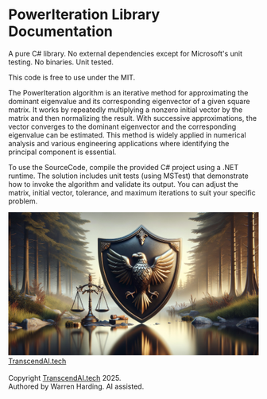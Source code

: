 # PowerIteration Library Documentation

A pure C# library. No external dependencies except for Microsoft's unit testing. No binaries. Unit tested.

This code is free to use under the MIT.

The PowerIteration algorithm is an iterative method for approximating the dominant eigenvalue and its corresponding eigenvector of a given square matrix. It works by repeatedly multiplying a nonzero initial vector by the matrix and then normalizing the result. With successive approximations, the vector converges to the dominant eigenvector and the corresponding eigenvalue can be estimated. This method is widely applied in numerical analysis and various engineering applications where identifying the principal component is essential.

To use the SourceCode, compile the provided C# project using a .NET runtime. The solution includes unit tests (using MSTest) that demonstrate how to invoke the algorithm and validate its output. You can adjust the matrix, initial vector, tolerance, and maximum iterations to suit your specific problem.

![AI Image](aiimage.jpg)
[TranscendAI.tech](https://TranscendAI.tech)<br>
<br>
Copyright [TranscendAI.tech](https://TranscendAI.tech) 2025.</br>
Authored by Warren Harding. AI assisted.</br>